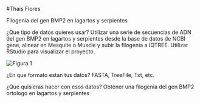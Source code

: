 #Thais Flores

Filogenia del gen BMP2 en lagartos y serpientes

¿Que tipo de datos quieres usar?
Utilizar una serie de secuencias de ADN del gen BMP2 en lagartos y serpientes desde la base de datos de NCBI gene, alinear en Mesquite o Muscle y subir la filogenia a IQTREE. Utilizar RStudio para visualizar el proyecto.

![Figura 1](/c/Users/Usuario/Desktop/FinalProject2024/images/Gecko.jpg?raw=true "Gecko")

¿En que formato estan tus datos?
FASTA, TreeFile, Txt, etc.


¿Que quisieras hacer con esos datos?
Obtener una filogenia del gen BMP2 ortologo en lagartos y serpientes
